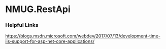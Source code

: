 ﻿# NMUG.RestApi


### Helpful Links
https://blogs.msdn.microsoft.com/webdev/2017/07/13/development-time-iis-support-for-asp-net-core-applications/